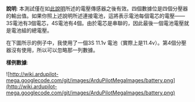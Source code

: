 **說明**: 本測試僅在如[此說明](http://code.google.com/p/ardupilot-mega/wiki/Voltage)所述的電壓傳感器之後有效。四個數據位是四個分壓器的輸出值。如果你照上述說明所述連接電池，這將表示電池每個電芯的電壓——3S電池有3個電芯，4S電池有4個。由於電芯是串聯的，因此最後一個電池電壓就是電池組的總電壓。

在下圖所示的例子中，我使用了一個3S 11.1v 電池（實際上是11.4v）。第4個分壓器沒有使用，所以可以忽略那一列數據。

**樣例數據**:

![http://wiki.ardupilot-mega.googlecode.com/git/images/ArduPilotMegaImages/battery.png](http://wiki.ardupilot-mega.googlecode.com/git/images/ArduPilotMegaImages/battery.png)